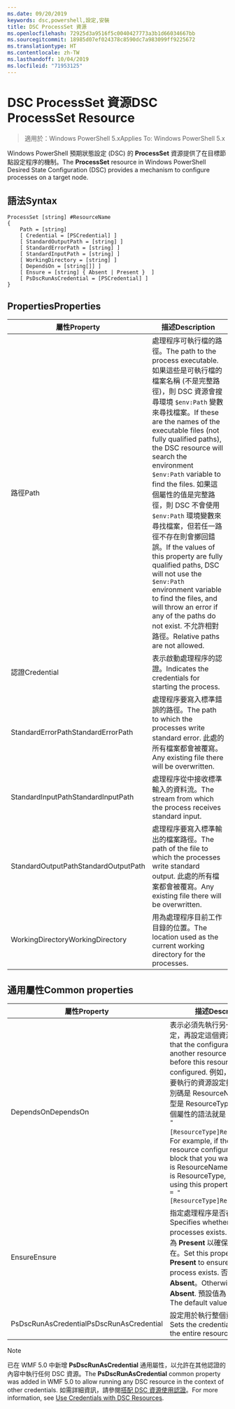 ```yaml
---
ms.date: 09/20/2019
keywords: dsc,powershell,設定,安裝
title: DSC ProcessSet 資源
ms.openlocfilehash: 72925d3a9516f5c0040427773a3b1d66034667bb
ms.sourcegitcommit: 18985d07ef024378c8590dc7a983099ff9225672
ms.translationtype: HT
ms.contentlocale: zh-TW
ms.lasthandoff: 10/04/2019
ms.locfileid: "71953125"
---
```

# <a name="dsc-processset-resource"></a><span data-ttu-id="8a445-103">DSC ProcessSet 資源</span><span class="sxs-lookup"><span data-stu-id="8a445-103">DSC ProcessSet Resource</span></span>

> <span data-ttu-id="8a445-104">適用於：Windows PowerShell 5.x</span><span class="sxs-lookup"><span data-stu-id="8a445-104">Applies To: Windows PowerShell 5.x</span></span>

<span data-ttu-id="8a445-105">Windows PowerShell 預期狀態設定 (DSC) 的 **ProcessSet** 資源提供了在目標節點設定程序的機制。</span><span class="sxs-lookup"><span data-stu-id="8a445-105">The **ProcessSet** resource in Windows PowerShell Desired State Configuration (DSC) provides a mechanism to configure processes on a target node.</span></span>

## <a name="syntax"></a><span data-ttu-id="8a445-106">語法</span><span class="sxs-lookup"><span data-stu-id="8a445-106">Syntax</span></span>

```Syntax
ProcessSet [string] #ResourceName
{
    Path = [string]
    [ Credential = [PSCredential] ]
    [ StandardOutputPath = [string] ]
    [ StandardErrorPath = [string] ]
    [ StandardInputPath = [string] ]
    [ WorkingDirectory = [string] ]
    [ DependsOn = [string[]] ]
    [ Ensure = [string] { Absent | Present }  ]
    [ PsDscRunAsCredential = [PSCredential] ]
}
```

## <a name="properties"></a><span data-ttu-id="8a445-107">Properties</span><span class="sxs-lookup"><span data-stu-id="8a445-107">Properties</span></span>

|<span data-ttu-id="8a445-108">屬性</span><span class="sxs-lookup"><span data-stu-id="8a445-108">Property</span></span> |<span data-ttu-id="8a445-109">描述</span><span class="sxs-lookup"><span data-stu-id="8a445-109">Description</span></span> |
|---|---|
|<span data-ttu-id="8a445-110">路徑</span><span class="sxs-lookup"><span data-stu-id="8a445-110">Path</span></span> |<span data-ttu-id="8a445-111">處理程序可執行檔的路徑。</span><span class="sxs-lookup"><span data-stu-id="8a445-111">The path to the process executable.</span></span> <span data-ttu-id="8a445-112">如果這些是可執行檔的檔案名稱 (不是完整路徑)，則 DSC 資源會搜尋環境 `$env:Path` 變數來尋找檔案。</span><span class="sxs-lookup"><span data-stu-id="8a445-112">If these are the names of the executable files (not fully qualified paths), the DSC resource will search the environment `$env:Path` variable to find the files.</span></span> <span data-ttu-id="8a445-113">如果這個屬性的值是完整路徑，則 DSC 不會使用 `$env:Path` 環境變數來尋找檔案，但若任一路徑不存在則會擲回錯誤。</span><span class="sxs-lookup"><span data-stu-id="8a445-113">If the values of this property are fully qualified paths, DSC will not use the `$env:Path` environment variable to find the files, and will throw an error if any of the paths do not exist.</span></span> <span data-ttu-id="8a445-114">不允許相對路徑。</span><span class="sxs-lookup"><span data-stu-id="8a445-114">Relative paths are not allowed.</span></span> |
|<span data-ttu-id="8a445-115">認證</span><span class="sxs-lookup"><span data-stu-id="8a445-115">Credential</span></span> |<span data-ttu-id="8a445-116">表示啟動處理程序的認證。</span><span class="sxs-lookup"><span data-stu-id="8a445-116">Indicates the credentials for starting the process.</span></span> |
|<span data-ttu-id="8a445-117">StandardErrorPath</span><span class="sxs-lookup"><span data-stu-id="8a445-117">StandardErrorPath</span></span> |<span data-ttu-id="8a445-118">處理程序要寫入標準錯誤的路徑。</span><span class="sxs-lookup"><span data-stu-id="8a445-118">The path to which the processes write standard error.</span></span> <span data-ttu-id="8a445-119">此處的所有檔案都會被覆寫。</span><span class="sxs-lookup"><span data-stu-id="8a445-119">Any existing file there will be overwritten.</span></span> |
|<span data-ttu-id="8a445-120">StandardInputPath</span><span class="sxs-lookup"><span data-stu-id="8a445-120">StandardInputPath</span></span> |<span data-ttu-id="8a445-121">處理程序從中接收標準輸入的資料流。</span><span class="sxs-lookup"><span data-stu-id="8a445-121">The stream from which the process receives standard input.</span></span> |
|<span data-ttu-id="8a445-122">StandardOutputPath</span><span class="sxs-lookup"><span data-stu-id="8a445-122">StandardOutputPath</span></span> |<span data-ttu-id="8a445-123">處理程序要寫入標準輸出的檔案路徑。</span><span class="sxs-lookup"><span data-stu-id="8a445-123">The path of the file to which the processes write standard output.</span></span> <span data-ttu-id="8a445-124">此處的所有檔案都會被覆寫。</span><span class="sxs-lookup"><span data-stu-id="8a445-124">Any existing file there will be overwritten.</span></span> |
|<span data-ttu-id="8a445-125">WorkingDirectory</span><span class="sxs-lookup"><span data-stu-id="8a445-125">WorkingDirectory</span></span> |<span data-ttu-id="8a445-126">用為處理程序目前工作目錄的位置。</span><span class="sxs-lookup"><span data-stu-id="8a445-126">The location used as the current working directory for the processes.</span></span> |

## <a name="common-properties"></a><span data-ttu-id="8a445-127">通用屬性</span><span class="sxs-lookup"><span data-stu-id="8a445-127">Common properties</span></span>

|<span data-ttu-id="8a445-128">屬性</span><span class="sxs-lookup"><span data-stu-id="8a445-128">Property</span></span> |<span data-ttu-id="8a445-129">描述</span><span class="sxs-lookup"><span data-stu-id="8a445-129">Description</span></span> |
|---|---|
|<span data-ttu-id="8a445-130">DependsOn</span><span class="sxs-lookup"><span data-stu-id="8a445-130">DependsOn</span></span> |<span data-ttu-id="8a445-131">表示必須先執行另一個資源的設定，再設定這個資源。</span><span class="sxs-lookup"><span data-stu-id="8a445-131">Indicates that the configuration of another resource must run before this resource is configured.</span></span> <span data-ttu-id="8a445-132">例如，如果第一個想要執行的資源設定指令碼區塊識別碼是 ResourceName，而其類型是 ResourceType，則使用這個屬性的語法就是 `DependsOn = "[ResourceType]ResourceName"`。</span><span class="sxs-lookup"><span data-stu-id="8a445-132">For example, if the ID of the resource configuration script block that you want to run first is ResourceName and its type is ResourceType, the syntax for using this property is `DependsOn = "[ResourceType]ResourceName"`.</span></span> |
|<span data-ttu-id="8a445-133">Ensure</span><span class="sxs-lookup"><span data-stu-id="8a445-133">Ensure</span></span> |<span data-ttu-id="8a445-134">指定處理程序是否存在。</span><span class="sxs-lookup"><span data-stu-id="8a445-134">Specifies whether the processes exists.</span></span> <span data-ttu-id="8a445-135">將此屬性設定為 **Present** 以確保處理程序存在。</span><span class="sxs-lookup"><span data-stu-id="8a445-135">Set this property to **Present** to ensure that the process exists.</span></span> <span data-ttu-id="8a445-136">否則，請設定為 **Absent**。</span><span class="sxs-lookup"><span data-stu-id="8a445-136">Otherwise, set it to **Absent**.</span></span> <span data-ttu-id="8a445-137">預設值為 **Present**。</span><span class="sxs-lookup"><span data-stu-id="8a445-137">The default value is **Present**.</span></span> |
|<span data-ttu-id="8a445-138">PsDscRunAsCredential</span><span class="sxs-lookup"><span data-stu-id="8a445-138">PsDscRunAsCredential</span></span> |<span data-ttu-id="8a445-139">設定用於執行整個資源的認證。</span><span class="sxs-lookup"><span data-stu-id="8a445-139">Sets the credential for running the entire resource as.</span></span> |

> [!NOTE]
> <span data-ttu-id="8a445-140">已在 WMF 5.0 中新增 **PsDscRunAsCredential** 通用屬性，以允許在其他認證的內容中執行任何 DSC 資源。</span><span class="sxs-lookup"><span data-stu-id="8a445-140">The **PsDscRunAsCredential** common property was added in WMF 5.0 to allow running any DSC resource in the context of other credentials.</span></span> <span data-ttu-id="8a445-141">如需詳細資訊，請參閱[搭配 DSC 資源使用認證](../../../configurations/runasuser.md)。</span><span class="sxs-lookup"><span data-stu-id="8a445-141">For more information, see [Use Credentials with DSC Resources](../../../configurations/runasuser.md).</span></span>